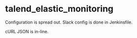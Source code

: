 # talend_elastic_monitoring

Configuration is spread out. Slack config is done in Jenkinsfile. 

cURL JSON is in-line.

